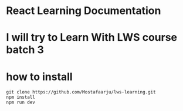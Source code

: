 # React Learning Documentation

# I will try to Learn With LWS course batch 3

# how to install

    git clone https://github.com/Mostafaarju/lws-learning.git
    npm install
    npm run dev
